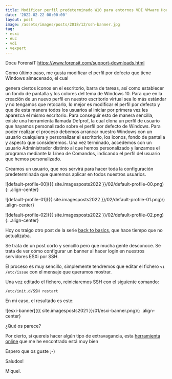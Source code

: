 ```yaml
---
title: Modificar perfil predeterminado W10 para entornos VDI VMware Horizon
date: '2022-02-22 00:00:00'
layout: post
image: /assets/images/posts/2018/12/ssh-banner.jpg
tag:
- esxi
- euc
- vdi
- vexpert
---
```


Docu ForensiT
https://www.forensit.com/support-downloads.html

Como último paso, me gusta modificar el perfil por defecto que tiene Windows almacenado, el cual

genera ciertos iconos en el escritorio, barra de tareas, así como establecer un fondo de pantalla y los
colores del tema de Windows 10.
Para que en la creación de un nuevo perfil en nuestro escritorio virtual sea lo más estándar y no tengamos que retocarlo, lo mejor es modificar el perfil por defecto y que de esta manera todos los usuarios al iniciar por primera vez les aparezca el mismo escritorio.
Para conseguir esto de manera sencilla, existe una herramienta llamada Defprof, la cual clona un perfil de usuario que hayamos personalizado sobre el perfil por defecto de Windows.
Para poder realizar el proceso debemos arrancar nuestro Windows con un usuario cualquiera y personalizar el escritorio, los iconos, fondo de pantalla y aspecto que consideremos.
Una vez terminado, accedemos con un usuario Administrador distinto al que hemos personalizado y lanzamos el programa mediante la Línea de Comandos, indicando el perfil del usuario que hemos personalizado.


Creamos un usuario, que nos servirá para hacer toda la configuración predeterminada que queremos aplicar en todos nuestros usuarios.

![default-profile-00]({{ site.imagesposts2022 }}/02/default-profile-00.png){: .align-center}

![default-profile-01]({{ site.imagesposts2022 }}/02/default-profile-01.png){: .align-center}

![default-profile-02]({{ site.imagesposts2022 }}/02/default-profile-02.png){: .align-center}






Hoy os traigo otro post de la serie [back to basics](https://miquelmariano.github.io/tag/#/backtobasics), que hace tiempo que no actualizaba.

Se trata de un post corto y sencillo pero que mucha gente desconoce. Se trata de ver cómo configurar un banner al hacer login en nuestros servidores ESXi por SSH.

El proceso es muy sencillo, simplemente tendremos que editar el fichero  `vi /etc/issue` con el mensaje que queramos mostrar.

Una vez editado el fichero, reiniciaremos SSH con el siguiente comando:

```ssh
/etc/init.d/SSH restart
```

En mi caso, el resultado es este:

![esxi-banner]({{ site.imagesposts2021 }}/01/esxi-banner.png){: .align-center}

¿Qué os parece?

Por cierto, si quereis hacer algún tipo de extravagancia, esta [herramienta online](http://patorjk.com/software/taag/#p=testall&f=Arrows&t=miquelmariano.github.io) que me he encontrado está muy bien

Espero que os guste ;-)

Saludos!

Miquel.



